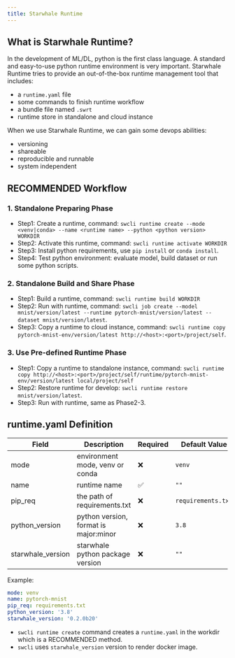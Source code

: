 ```yaml
---
title: Starwhale Runtime
---
```


## What is Starwhale Runtime?

In the development of ML/DL, python is the first class language. A standard and easy-to-use python runtime environment is very important. Starwhale Runtime tries to provide an out-of-the-box runtime management tool that includes:

- a `runtime.yaml` file
- some commands to finish runtime workflow
- a bundle file named `.swrt`
- runtime store in standalone and cloud instance

When we use Starwhale Runtime, we can gain some devops abilities:

- versioning
- shareable
- reproducible and runnable
- system independent

## RECOMMENDED Workflow

### 1. Standalone Preparing Phase

- Step1: Create a runtime, command: `swcli runtime create --mode <venv|conda> --name <runtime name> --python <python version> WORKDIR`
- Step2: Activate this runtime, command: `swcli runtime activate WORKDIR`
- Step3: Install python requirements, use `pip install` or `conda install`.
- Step4: Test python environment: evaluate model, build dataset or run some python scripts.

### 2. Standalone Build and Share Phase

- Step1: Build a runtime, command: `swcli runtime build WORKDIR`
- Step2: Run with runtime, command: `swcli job create --model mnist/version/latest --runtime pytorch-mnist/version/latest --dataset mnist/version/latest`.
- Step3: Copy a runtime to cloud instance, command: `swcli runtime copy pytorch-mnist-env/version/latest http://<host>:<port>/project/self`.

### 3. Use Pre-defined Runtime Phase

- Step1: Copy a runtime to standalone instance, command: `swcli runtime copy http://<host>:<port>/project/self/runtime/pytorch-mnist-env/version/latest local/project/self`
- Step2: Restore runtime for develop: `swcli runtime restore mnist/version/latest`.
- Step3: Run with runtime, same as Phase2-3.

## runtime.yaml Definition

|Field|Description|Required|Default Value|Example|
|----|-----------|--------|-------------|-------|
|mode|environment mode, venv or conda|❌|`venv`|`venv`|
|name|runtime name|✅|`""`|`pytorch-mnist`|
|pip_req|the path of requirements.txt|❌|`requirements.txt`|`requirements.txt`|
|python_version|python version, format is major:minor|❌|`3.8`|`3.9`|
|starwhale_version|starwhale python package version|❌|`""`|`0.2.0b20`|

Example:

```yaml
mode: venv
name: pytorch-mnist
pip_req: requirements.txt
python_version: '3.8'
starwhale_version: '0.2.0b20'
```

- `swcli runtime create` command creates a `runtime.yaml` in the workdir which is a RECOMMENDED method.
- `swcli` uses `starwhale_version` version to render docker image.